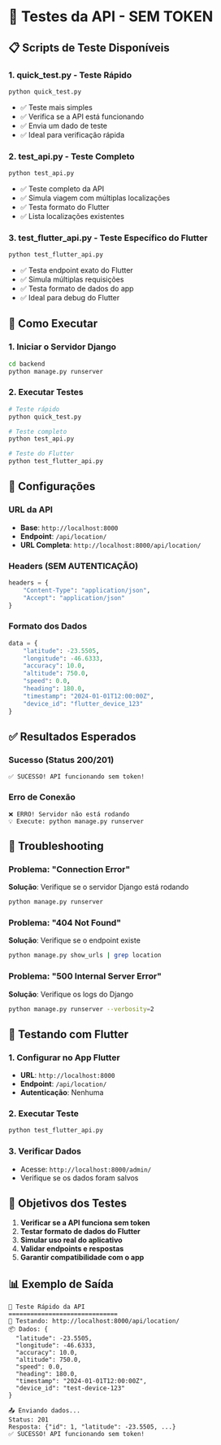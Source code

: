 # 🧪 Testes da API - SEM TOKEN

## 📋 Scripts de Teste Disponíveis

### 1. **quick_test.py** - Teste Rápido
```bash
python quick_test.py
```
- ✅ Teste mais simples
- ✅ Verifica se a API está funcionando
- ✅ Envia um dado de teste
- ✅ Ideal para verificação rápida

### 2. **test_api.py** - Teste Completo
```bash
python test_api.py
```
- ✅ Teste completo da API
- ✅ Simula viagem com múltiplas localizações
- ✅ Testa formato do Flutter
- ✅ Lista localizações existentes

### 3. **test_flutter_api.py** - Teste Específico do Flutter
```bash
python test_flutter_api.py
```
- ✅ Testa endpoint exato do Flutter
- ✅ Simula múltiplas requisições
- ✅ Testa formato de dados do app
- ✅ Ideal para debug do Flutter

## 🚀 Como Executar

### 1. Iniciar o Servidor Django
```bash
cd backend
python manage.py runserver
```

### 2. Executar Testes
```bash
# Teste rápido
python quick_test.py

# Teste completo
python test_api.py

# Teste do Flutter
python test_flutter_api.py
```

## 🔧 Configurações

### URL da API
- **Base**: `http://localhost:8000`
- **Endpoint**: `/api/location/`
- **URL Completa**: `http://localhost:8000/api/location/`

### Headers (SEM AUTENTICAÇÃO)
```python
headers = {
    "Content-Type": "application/json",
    "Accept": "application/json"
}
```

### Formato dos Dados
```python
data = {
    "latitude": -23.5505,
    "longitude": -46.6333,
    "accuracy": 10.0,
    "altitude": 750.0,
    "speed": 0.0,
    "heading": 180.0,
    "timestamp": "2024-01-01T12:00:00Z",
    "device_id": "flutter_device_123"
}
```

## ✅ Resultados Esperados

### Sucesso (Status 200/201)
```
✅ SUCESSO! API funcionando sem token!
```

### Erro de Conexão
```
❌ ERRO! Servidor não está rodando
💡 Execute: python manage.py runserver
```

## 🐛 Troubleshooting

### Problema: "Connection Error"
**Solução**: Verifique se o servidor Django está rodando
```bash
python manage.py runserver
```

### Problema: "404 Not Found"
**Solução**: Verifique se o endpoint existe
```bash
python manage.py show_urls | grep location
```

### Problema: "500 Internal Server Error"
**Solução**: Verifique os logs do Django
```bash
python manage.py runserver --verbosity=2
```

## 📱 Testando com Flutter

### 1. Configurar no App Flutter
- **URL**: `http://localhost:8000`
- **Endpoint**: `/api/location/`
- **Autenticação**: Nenhuma

### 2. Executar Teste
```bash
python test_flutter_api.py
```

### 3. Verificar Dados
- Acesse: `http://localhost:8000/admin/`
- Verifique se os dados foram salvos

## 🎯 Objetivos dos Testes

1. **Verificar se a API funciona sem token**
2. **Testar formato de dados do Flutter**
3. **Simular uso real do aplicativo**
4. **Validar endpoints e respostas**
5. **Garantir compatibilidade com o app**

## 📊 Exemplo de Saída

```
🚀 Teste Rápido da API
==============================
📡 Testando: http://localhost:8000/api/location/
📦 Dados: {
  "latitude": -23.5505,
  "longitude": -46.6333,
  "accuracy": 10.0,
  "altitude": 750.0,
  "speed": 0.0,
  "heading": 180.0,
  "timestamp": "2024-01-01T12:00:00Z",
  "device_id": "test-device-123"
}

📤 Enviando dados...
Status: 201
Resposta: {"id": 1, "latitude": -23.5505, ...}
✅ SUCESSO! API funcionando sem token!
```
